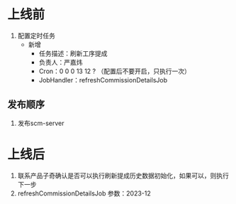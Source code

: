 # 上线前

1. 配置定时任务
    - 新增
        - 任务描述：刷新工序提成
        - 负责人：严嘉炜
        - Cron：0 0 0 13 12 ? （配置后不要开启，只执行一次）
        - JobHandler：refreshCommissionDetailsJob

## 发布顺序

1. 发布scm-server

# 上线后

1. 联系产品子奇确认是否可以执行刷新提成历史数据初始化，如果可以，则执行下一步
2. refreshCommissionDetailsJob 参数：2023-12






